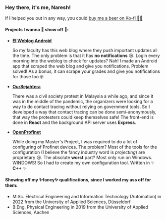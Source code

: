 ### Hey there, it's me, Naresh! 

If I helped you out in any way, you could [buy me a beer on Ko-fi 🍻🍻](https://ko-fi.com/nareshkumarrao) 

#### Projects I wanna 💖 show off 💖:
- [**EI Weblog Android**](https://github.com/naresh97/ei-weblog-android)

  So my faculty has this web blog where they push important updates all the time. The only problem is that it has **no notifications** 😢. Login every morning into the weblog to check for updates? Nah! I made an Android app that scraped the web blog and give you notifications. Problem solved! As a bonus, it can scrape your grades and give you notifications for those too 🤓
  
- [**OurSejahtera**](https://github.com/naresh97/our-sejahtera)

  There was a civil society protest in Malaysia a while ago, and since it was in the middle of the pandemic, the organizers were looking for a way to do contact tracing without relying on government tools. So I developed a way that contact tracing can be done semi-anonymously, that way the protesters could keep themselves safe! The front-end is done in **React** and the background API server uses **Express**. 
  
- [**OpenProfinet**](https://github.com/naresh97/OpenProfinet)

  While doing my Master's Project, I was required to do a lot of configuring of Profinet devices. The problem? Most of the tools for the configuration (I believe the fancy industry word is _projecting_) are proprietary 😢. The absolute **worst** part? Most only run on Windows. WINDOWS! So I had to create my own configuration tool. Written in ✨ **C++** ✨

#### Showing off my ✨**fancy**✨ **qualifications**, since I worked my ass off for them:
- M.Sc. Electrical Engineering and Information Technology (Automation) in 2022 from the University of Applied Sciences, Düsseldorf
- B.Eng. Physical Engineering in 2019 from the University of Applied Sciences, Aachen

